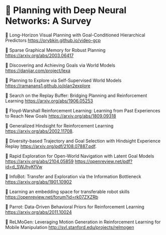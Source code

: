 # 📖 Planning with Deep Neural Networks: A Survey

📄 Long-Horizon Visual Planning with Goal-Conditioned Hierarchical Predictors
https://orybkin.github.io/video-gcp

📄 Sparse Graphical Memory for Robust Planning
https://arxiv.org/abs/2003.06417

📄 Discovering and Achieving Goals via World Models
https://danijar.com/project/lexa

📄 Planning to Explore via Self-Supervised World Models
https://ramanans1.github.io/plan2explore

📄 Search on the Replay Buffer: Bridging Planning and Reinforcement Learning
https://arxiv.org/abs/1906.05253

📄 Floyd-Warshall Reinforcement Learning: Learning from Past Experiences to Reach New Goals
https://arxiv.org/abs/1809.09318

📄 Generalized Hindsight for Reinforcement Learning
https://arxiv.org/abs/2002.11708.

📄 Diversity-based Trajectory and Goal Selection with Hindsight Experience Replay
https://arxiv.org/pdf/2108.07887.pdf.

📄 Rapid Exploration for Open-World Navigation with Latent Goal Models
https://arxiv.org/abs/2104.05859
https://openreview.net/pdf?id=d_SWJhyKfVw

📄 InfoBot: Transfer and Exploration via the Information Bottleneck
https://arxiv.org/abs/1901.10902

📄 Learning an embedding space for transferable robot skills
https://openreview.net/forum?id=rk07ZXZRb

📄 Parrot: Data-Driven Behavioral Priors for Reinforcement Learning
https://arxiv.org/abs/2011.10024

📄 ReLMoGen: Leveraging Motion Generation in Reinforcement Learning for Mobile Manipulation
http://svl.stanford.edu/projects/relmogen

